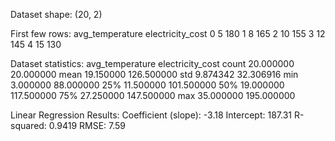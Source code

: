 Dataset shape: (20, 2)

First few rows:
   avg_temperature  electricity_cost
0                5               180
1                8               165
2               10               155
3               12               145
4               15               130

Dataset statistics:
       avg_temperature  electricity_cost
count        20.000000         20.000000
mean         19.150000        126.500000
std           9.874342         32.306916
min           3.000000         88.000000
25%          11.500000        101.500000
50%          19.000000        117.500000
75%          27.250000        147.500000
max          35.000000        195.000000

Linear Regression Results:
Coefficient (slope): -3.18
Intercept: 187.31
R-squared: 0.9419
RMSE: 7.59
